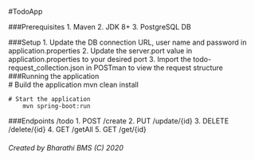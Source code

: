 #TodoApp

###Prerequisites
    1. Maven
    2. JDK 8+
    3. PostgreSQL DB

###Setup
    1. Update the DB connection URL, user name and password in application.properties 
    2. Update the server.port value in application.properties to your desired port
    3. Import the todo-request_collection.json in POSTman to view the request structure  
###Running the application    
    # Build the application
       mvn clean install
    
    # Start the application
        mvn spring-boot:run
   

###Endpoints
    /todo
    1. POST /create
    2. PUT /update/{id}
    3. DELETE /delete/{id}
    4. GET /getAll
    5. GET /get/{id}
    
    
###### Created by Bharathi BMS (C) 2020
